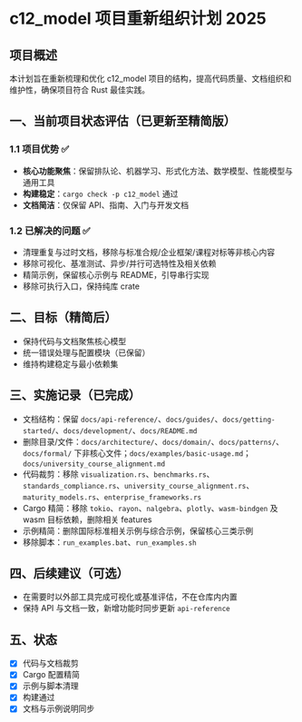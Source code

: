 # c12_model 项目重新组织计划 2025

## 项目概述

本计划旨在重新梳理和优化 c12_model 项目的结构，提高代码质量、文档组织和维护性，确保项目符合 Rust 最佳实践。

## 一、当前项目状态评估（已更新至精简版）

### 1.1 项目优势 ✅

- **核心功能聚焦**：保留排队论、机器学习、形式化方法、数学模型、性能模型与通用工具
- **构建稳定**：`cargo check -p c12_model` 通过
- **文档简洁**：仅保留 API、指南、入门与开发文档

### 1.2 已解决的问题 ✅

- 清理重复与过时文档，移除与标准合规/企业框架/课程对标等非核心内容
- 移除可视化、基准测试、异步/并行可选特性及相关依赖
- 精简示例，保留核心示例与 README，引导串行实现
- 移除可执行入口，保持纯库 crate

## 二、目标（精简后）

- 保持代码与文档聚焦核心模型
- 统一错误处理与配置模块（已保留）
- 维持构建稳定与最小依赖集

## 三、实施记录（已完成）

- 文档结构：保留 `docs/api-reference/`、`docs/guides/`、`docs/getting-started/`、`docs/development/`、`docs/README.md`
- 删除目录/文件：`docs/architecture/`、`docs/domain/`、`docs/patterns/`、`docs/formal/` 下非核心文件；`docs/examples/basic-usage.md`；`docs/university_course_alignment.md`
- 代码裁剪：移除 `visualization.rs`、`benchmarks.rs`、`standards_compliance.rs`、`university_course_alignment.rs`、`maturity_models.rs`、`enterprise_frameworks.rs`
- Cargo 精简：移除 `tokio`、`rayon`、`nalgebra`、`plotly`、`wasm-bindgen` 及 wasm 目标依赖，删除相关 features
- 示例精简：删除国际标准相关示例与综合示例，保留核心三类示例
- 移除脚本：`run_examples.bat`、`run_examples.sh`

## 四、后续建议（可选）

- 在需要时以外部工具完成可视化或基准评估，不在仓库内内置
- 保持 API 与文档一致，新增功能时同步更新 `api-reference`

## 五、状态

- [x] 代码与文档裁剪
- [x] Cargo 配置精简
- [x] 示例与脚本清理
- [x] 构建通过
- [x] 文档与示例说明同步
